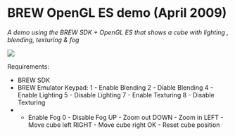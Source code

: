 # BREW OpenGL ES demo (April 2009)

_A demo using the BREW SDK + OpenGL ES that shows a cube with lighting , blending, texturing & fog_

![](https://github.com/hectormoralespiloni/Brew-OpenGL/blob/master/brewgl.jpg)

Requirements:
* BREW SDK
* BREW Emulator
Keypad:
 1 	- Enable Blending
 2 	- Diable Blending
 4 	- Enable Lighting
 5 	- Disable Lighting
 7 	- Enable Texturing
 8 	- Disable Texturing
 * 	- Enable Fog
 0 	- Disable Fog
 UP 	- Zoom out
 DOWN 	- Zoom in
 LEFT 	- Move cube left
 RIGHT 	- Move cube right
 OK 	- Reset cube position